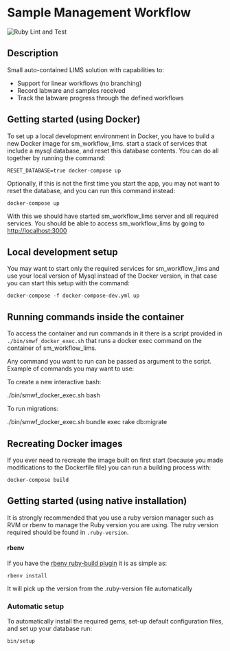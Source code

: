 Sample Management Workflow
==========================

![Ruby Lint and Test](https://github.com/sanger/sm_workflow_lims/workflows/Ruby%20Lint%20and%20Test/badge.svg)

Description
-----------

Small auto-contained LIMS solution with capabilities to:

- Support for linear workflows (no branching)
- Record labware and samples received
- Track the labware progress through the defined workflows


## Getting started (using Docker)

To set up a local development environment in Docker, you have to build a new Docker image for
sm_workflow_lims. start a stack of services that include a mysql database, and reset
this database contents. You can do all together by running the command:

```shell
RESET_DATABASE=true docker-compose up
```

Optionally, if this is not the first time you start the app, you may not want to reset the
database, and you can run this command instead:

```shell
docker-compose up
```

With this we should have started sm_workflow_lims server and all required services. You should be
able to access sm_workflow_lims by going to <http://localhost:3000> 

## Local development setup 

You may want to start only the required services for sm_workflow_lims and use your local version of Mysql
instead of the Docker version, in that case you can start this setup with the
command:

```shell
docker-compose -f docker-compose-dev.yml up
```

## Running commands inside the container

To access the container and run commands in it there is a script provided in ```./bin/smwf_docker_exec.sh``` that 
runs a docker exec command on the container of sm_workflow_lims.

Any command you want to run can be passed as argument to the script. Example of commands you may want to use:

To create a new interactive bash:

./bin/smwf_docker_exec.sh bash

To run migrations:

./bin/smwf_docker_exec.sh bundle exec rake db:migrate


## Recreating Docker images 
If you ever need to recreate the image built on first start (because you made modifications
to the Dockerfile file) you can run a building process with:

```shell
docker-compose build
```

## Getting started (using native installation)

It is strongly recommended that you use a ruby version manager such as RVM or rbenv to manage the
Ruby version you are using. The ruby version required should be found in `.ruby-version`.

#### rbenv

If you have the [rbenv ruby-build plugin](https://github.com/rbenv/ruby-build) it is as simple as:

`rbenv install`

It will pick up the version from the .ruby-version file automatically

### Automatic setup

To automatically install the required gems, set-up default configuration files, and set up your database run:

```shell
bin/setup
```

